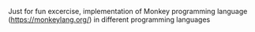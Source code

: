 Just for fun excercise, implementation of Monkey programming language (https://monkeylang.org/) in different programming languages
